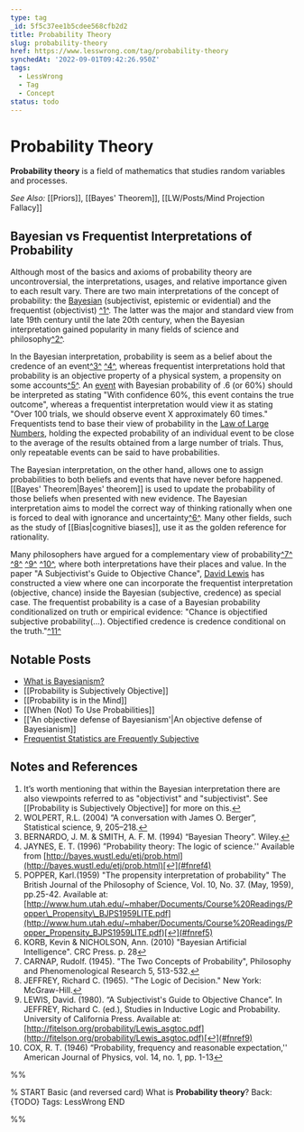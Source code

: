 ```yaml
---
type: tag
_id: 5f5c37ee1b5cdee568cfb2d2
title: Probability Theory
slug: probability-theory
href: https://www.lesswrong.com/tag/probability-theory
synchedAt: '2022-09-01T09:42:26.950Z'
tags:
  - LessWrong
  - Tag
  - Concept
status: todo
---
```


# Probability Theory

**Probability theory** is a field of mathematics that studies random variables and processes.  
  
*See Also:* [[Priors]], [[Bayes' Theorem]], [[LW/Posts/Mind Projection Fallacy]]

Bayesian vs Frequentist Interpretations of Probability
------------------------------------------------------

Although most of the basics and axioms of probability theory are uncontroversial, the interpretations, usages, and relative importance given to each result vary. There are two main interpretations of the concept of probability: the [Bayesian](/tag/bayesianism) (subjectivist, epistemic or evidential) and the frequentist (objectivist) [^1^](#fn1). The latter was the major and standard view from late 19th century until the late 20th century, when the Bayesian interpretation gained popularity in many fields of science and philosophy[^2^](#fn2).

In the Bayesian interpretation, probability is seem as a belief about the credence of an event[^3^](#fn3) [^4^](#fn4), whereas frequentist interpretations hold that probability is an objective property of a physical system, a propensity on some accounts[^5^](#fn5). An [event](https://en.wikipedia.org/wiki/Event_(probability_theory)) with Bayesian probability of .6 (or 60%) should be interpreted as stating "With confidence 60%, this event contains the true outcome", whereas a frequentist interpretation would view it as stating "Over 100 trials, we should observe event X approximately 60 times." Frequentists tend to base their view of probability in the [Law of Large Numbers](http://en.wikipedia.org/wiki/Law_of_large_numbers), holding the expected probability of an individual event to be close to the average of the results obtained from a large number of trials. Thus, only repeatable events can be said to have probabilities.

The Bayesian interpretation, on the other hand, allows one to assign probabilities to both beliefs and events that have never before happened. [[Bayes' Theorem|Bayes' theorem]] is used to update the probability of those beliefs when presented with new evidence. The Bayesian interpretation aims to model the correct way of thinking rationally when one is forced to deal with ignorance and uncertainty[^6^](#fn6). Many other fields, such as the study of [[Bias|cognitive biases]], use it as the golden reference for rationality.

Many philosophers have argued for a complementary view of probability[^7^](#fn7) [^8^](#fn8) [^9^](#fn9) [^10^](#fn10), where both interpretations have their places and value. In the paper "A Subjectivist's Guide to Objective Chance", [David Lewis](https://en.wikipedia.org/wiki/David_Kellogg_Lewis) has constructed a view where one can incorporate the frequentist interpretation (objective, chance) inside the Bayesian (subjective, credence) as special case. The frequentist probability is a case of a Bayesian probability conditionalized on truth or empirical evidence: "Chance is objectified subjective probability(...). Objectified credence is credence conditional on the truth."[^11^](#fn11)

Notable Posts
-------------

*   [What is Bayesianism?](http://lesswrong.com/lw/1to/what_is_bayesianism/)
*   [[Probability is Subjectively Objective]]
*   [[Probability is in the Mind]]
*   [[When (Not) To Use Probabilities]]
*   [['An objective defense of Bayesianism'|An objective defense of Bayesianism]]
*   [Frequentist Statistics are Frequently Subjective](http://lesswrong.com/lw/1gc/frequentist_statistics_are_frequently_subjective/)

Notes and References
--------------------

1.  It’s worth mentioning that within the Bayesian interpretation there are also viewpoints referred to as "objectivist" and "subjectivist". See [[Probability is Subjectively Objective]] for more on this.[↩](#fnref1)
2.  WOLPERT, R.L. (2004) “A conversation with James O. Berger”, Statistical science, 9, 205–218.[↩](#fnref2)
3.  BERNARDO, J. M. & SMITH, A. F. M. (1994) “Bayesian Theory”. Wiley.[↩](#fnref3)
4.  JAYNES, E. T. (1996) ”Probability theory: The logic of science.'' Available from [http://bayes.wustl.edu/etj/prob.html](http://bayes.wustl.edu/etj/prob.html)[↩](#fnref4)
5.  POPPER, Karl.(1959) "The propensity interpretation of probability" The British Journal of the Philosophy of Science, Vol. 10, No. 37. (May, 1959), pp.25-42. Available at: [http://www.hum.utah.edu/~mhaber/Documents/Course%20Readings/Popper\_Propensity\_BJPS1959LITE.pdf](http://www.hum.utah.edu/~mhaber/Documents/Course%20Readings/Popper_Propensity_BJPS1959LITE.pdf)[↩](#fnref5)
6.  KORB, Kevin & NICHOLSON, Ann. (2010) "Bayesian Artificial Intelligence". CRC Press. p. 28[↩](#fnref6)
7.  CARNAP, Rudolf. (1945). "The Two Concepts of Probability", Philosophy and Phenomenological Research 5, 513-532.[↩](#fnref7)
8.  JEFFREY, Richard C. (1965). "The Logic of Decision." New York: McGraw-Hill.[↩](#fnref8)
9.  LEWIS, David. (1980). “A Subjectivist's Guide to Objective Chance”. In JEFFREY, Richard C. (ed.), Studies in Inductive Logic and Probability. University of California Press. Available at: [http://fitelson.org/probability/Lewis_asgtoc.pdf](http://fitelson.org/probability/Lewis_asgtoc.pdf)[↩](#fnref9)
10.  COX, R. T. (1946) “Probability, frequency and reasonable expectation,'' American Journal of Physics, vol. 14, no. 1, pp. 1-13[↩](#fnref10)

%%

% START
Basic (and reversed card)
What is **Probability theory**?
Back: {TODO}
Tags: LessWrong
END

%%
	
